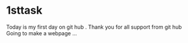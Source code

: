 # 1sttask
Today is my first day on git hub . Thank you for all support from git hub Going to make a webpage ...
